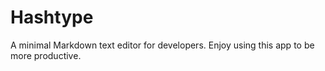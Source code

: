 # Hashtype

A minimal Markdown text editor for developers. Enjoy using this app to be more productive.
